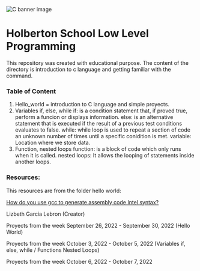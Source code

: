 ![C banner image](https://media.geeksforgeeks.org/wp-content/cdn-uploads/Clanguage-1024x341.png)
# Holberton School Low Level Programming
This repository was created with educational purpose. The content of the directory is introduction to c language and getting familiar with the command. 

### Table of Content 
1. Hello_world = introduction to C language and simple proyects.
2. Variables if, else, while
     if: is a condition statement that, if proved true, perform a funcion or displays information.
     else: is an alternative statement that is executed if the result of a previous test conditions evaluates to false.
     while: while loop is used to repeat a section of code an unknown number of times until a specific conidition is met.
     variable: Location where we store data.
3. Function, nested loops
    function: is a block of code which only runs when it is called.
    nested loops: It allows the looping of statements inside another loops.

### Resources: 
This resources are from the folder hello world:

[How do you use gcc to generate assembly code Intel syntax?](https://stackoverflow.com/questions/199966/how-do-you-use-gcc-to-generate-assembly-code-in-intel-syntax)

Lizbeth Garcia Lebron (Creator)

Proyects from the week September 26, 2022 - September 30, 2022 (Hello World)

Proyects from the week October 3, 2022 - October 5, 2022 (Variables if, else, while / Functions Nested Loops)

Proyects from the week October 6, 2022 - October 7, 2022 
